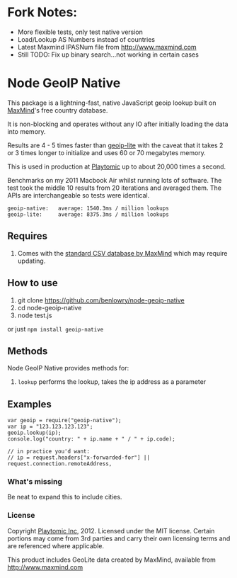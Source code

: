 # Fork Notes:

* More flexible tests, only test native version
* Load/Lookup AS Numbers instead of countries
* Latest Maxmind IPASNum file from http://www.maxmind.com
* Still TODO: Fix up binary search...not working in certain cases

# Node GeoIP Native

This package is a lightning-fast, native JavaScript geoip lookup built on [MaxMind](http://www.maxmind.com/)'s free country database.

It is non-blocking and operates without any IO after initially loading the data into memory.

Results are 4 - 5 times faster than [geoip-lite](https://github.com/bluesmoon/node-geoip) with the caveat that it takes 2 or 3 times longer to initialize and uses 60 or 70 megabytes memory.

This is used in production at [Playtomic](https://playtomic.com/) up to about 20,000 times a second.

Benchmarks on my 2011 Macbook Air whilst running lots of software.  The test took the middle 10 results from 20 iterations and averaged them.  The APIs are interchangeable so tests  were identical.

	geoip-native:	average: 1540.3ms / million lookups
	geoip-lite: 	average: 8375.3ms / million lookups

## Requires

1. Comes with the [standard CSV database by MaxMind](http://www.maxmind.com/app/geolite) which may require updating.

## How to use
1. git clone https://github.com/benlowry/node-geoip-native
2. cd node-geoip-native
3. node test.js

or just ```npm install geoip-native```

## Methods

Node GeoIP Native provides methods for:

1. ```lookup``` performs the lookup, takes the ip address as a parameter

## Examples

	var geoip = require("geoip-native");
	var ip = "123.123.123.123";
	geoip.lookup(ip);
	console.log("country: " + ip.name + " / " + ip.code);

	// in practice you'd want:
	// ip = request.headers["x-forwarded-for"] || request.connection.remoteAddress,

### What's missing
Be neat to expand this to include cities.

### License
Copyright [Playtomic Inc](https://playtomic.com), 2012.  Licensed under the MIT license.  Certain portions may come from 3rd parties and carry their own licensing terms and are referenced where applicable.

This product includes GeoLite data created by MaxMind, available from http://www.maxmind.com
